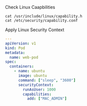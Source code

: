 Check Linux Caapbilities

```shell
cat /usr/include/linux/capability.h
cat /etc/security/capability.conf
```

Apply Linux Security Context

```yaml
---
apiVersion: v1
kind: Pod
metadata:
  name: web-pod
spec:
  containers:
    - name: ubuntu
      image: ubuntu
      command: ["sleep", "3600"]
      securityContext:
        runAsUser: 1000
        capabilities:
          add: ["MAC_ADMIN"]
```
